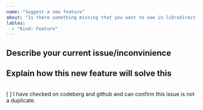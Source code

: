 ```yaml
---
name: "Suggest a new feature"
about: "Is there something missing that you want to see in libredirect? Suggest a feature so it will exist in a future release."
lables:
  - "Kind: Feature"
---
```


## Describe your current issue/inconvinience

## Explain how this new feature will solve this

<br>
<!--Put an "x" inbetween the brackets to confirm-->
[ ] I have checked on codeberg and github and can confirm this issue is not a duplicate.
